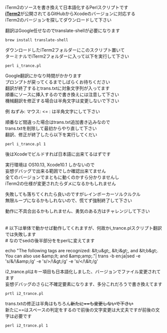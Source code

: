  iTerm2のソースを書き換えて日本語化するPerlスクリプトです<br/>
 [**iTerm2**](https://github.com/gnachman/iTerm2)が公開されてるGitHubからXcodeのバージョンに対応する<br/>
 iTerm2のバージョンを探してダウンロードして下さい
 
 翻訳はGoogle任せなのでtranslate-shellが必要になります
 
 ```brew install translate-shell```
 
 ダウンロードしたiTerm2フォルダーにこのスクリプト置いて<br/>
 ターミナルでiTerm2フォルダーに入って以下を実行して下さい
 
 ```perl i_trance.pl```
 
 Google翻訳にかなり時間がかかります<br/>
 プロンプトが戻ってくるまでしばらくお待ちください<br/>
 翻訳が終了するとtrans.txtに対象文字列が入ってます<br/>
 順番にソースに挿入するので書き換えには注意して下さい<br/>
 機械翻訳を修正する場合は半角文字は変更しないで下さい
 
 例 ねずみ: マウス: <= : は半角文字にして下さい
 
 順番など間違った場合はtrans.txt追加書き込みなので<br/>
 trans.txtを削除して最初からやり直して下さい<br/>
 翻訳、修正が終了したら以下を実行してくだい

 ```perl i_trance.pl 1```
 
 後はXcodeでビルドすれば日本語に出来てるはずです
 
 実行環境は OS10.13, Xcode10.1 しかないので<br/>
 妄想デバッグで出来る範囲でしか確認出来てません<br/>
 全てのバージョンでまともに動くのかすら分かりませんし<br/>
 iTerm2の仕様が変更されたらダメになるかもしれません

 失敗しても落ちてくれたら良いのですがレインボーカーソルクルクル<br/>
 無限ループになるかもしれないので、慌てず強制終了して下さい
 
 動作に不具合出るかもしれません、勇気のある方はチャレンジして下さい
 <br/><br/><br/>
 \# 以下は単体で動かせば動作してくれますが、何故かi_trance.plスクリプト翻訳では失敗します<br/>
 \# なのでsedの後半部分ををperlに変えてます

echo "The following tags are recognized: \&lt;u\&gt;, \&lt;i\&gt;, and \&lt;b\&gt;. You can also use \&amp;lt; and \&amp;amp;."|
trans -b en:ja|sed -e 's/&/\\\&amp;/g' -e 's/>/\\\&gt;/g' -e 's/</\\\&lt;/g'

 i2_trance.plはキー項目も日本語化しました、バージョンでファイル変更されてます<br/>
 妄想デバッグのさらに不確定要素になります、多分これだろうで書き換えてます

 ```prtl i2_trance.pl```

 trans.txtの修正は半角はもちろん~~新たに==も変更しないで下さい~~<br/>
 新たに==はスペースの判定をするので前後の文字変更は大丈夫ですが前後の文字は必要です

 ```perl i2_trance.pl 1```

